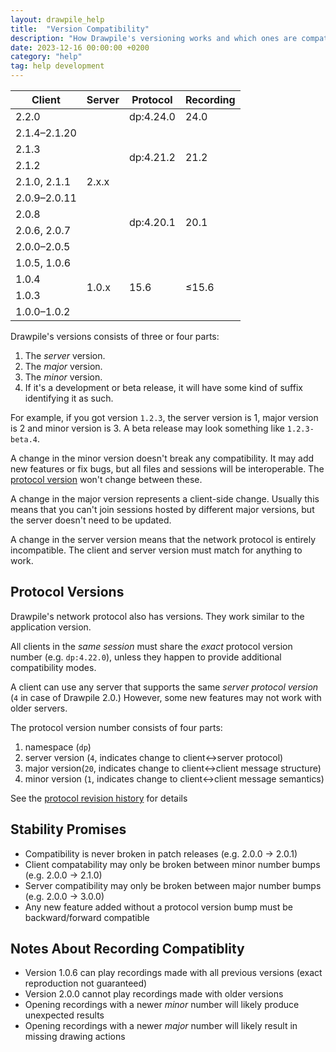 ```yaml
---
layout: drawpile_help
title:  "Version Compatibility"
description: "How Drawpile's versioning works and which ones are compatible with each other."
date: 2023-12-16 00:00:00 +0200
category: "help"
tag: help development
---
```


<table class="compat-chart">
    <thead>
        <tr>
            <th>Client</th>
            <th>Server</th>
            <th>Protocol</th>
            <th>Recording</th>
        </tr>
    </thead>
    <tbody>
        <tr class="version-group even">
            <td>2.2.0</td>
            <td class="srv even" rowspan=9>2.x.x</td>
            <td class="proto">dp:4.24.0</td>
            <td class="rec even">24.0</td>
        </tr>
        <tr class="version-group odd">
            <td>2.1.4&ndash;2.1.20</td>
            <td class="proto" rowspan=4>dp:4.21.2</td>
            <td class="rec even" rowspan=4>21.2</td>
        </tr>
        <tr class="version-group odd">
            <td><span class="tip" title="Server 2.1.3 needed for banning of logged out users to work">2.1.3</span></td>
        </tr>
        <tr class="version-group odd">
            <td><span class="tip" title="Fixed layers feature added, color glitch in recolor and other blending modes fixed">2.1.2</span></td>
        </tr>
        <tr class="version-group odd">
            <td><span class="tip" title="Autoreset, trusted user and private messaging features need server version 2.1 to work">2.1.0, 2.1.1</span></td>
        </tr>
        <tr class="version-group even">
            <td>2.0.9&ndash;2.0.11</td>
            <td class="proto" rowspan=4>dp:4.20.1</td>
            <td class="rec even" rowspan=4>20.1</td>
        </tr>
        <tr class="version-group even">
            <td><span class="tip" title="&quot;No guest logins&quot; session option added, needs server version 2.0.8 to work.">2.0.8</span></td>
        </tr>
        <tr class="version-group even">
            <td><span class="tip" title="Ext-auth feature added. Older clients will see the error &quot;invalid state&quot; when logging in with a reserved username">2.0.6, 2.0.7</span></td>
        </tr>
        <tr class="version-group even">
            <td>2.0.0&ndash;2.0.5</td>
        </tr>
        <tr class="version-group odd">
            <td>1.0.5, 1.0.6</td>
            <td rowspan=4 class="srv odd">1.0.x</td>
            <td rowspan=4 class="proto">15.6</td>
            <td rowspan=4 class="rec odd">&leq;15.6</td>
        </tr>
        <tr class="version-group odd">
            <td><span class="tip" title="New feature: cut&amp;paste restriction (requires 1.0.4 server to use, tool UI does not lock in older clients)">1.0.4</span></td>
        </tr>
        <tr class="version-group odd">
            <td><span class="tip" title="New feature: chat message pinning (shown as a regular a chat message to older clients)">1.0.3</span></td>
        </tr>
        <tr class="version-group odd">
            <td>1.0.0&ndash;1.0.2</td>
        </tr>
    </tbody>
</table>

Drawpile's versions consists of three or four parts:

1. The *server* version.
2. The *major* version.
3. The *minor* version.
4. If it's a development or beta release, it will have some kind of suffix identifying it as such.

For example, if you got version `1.2.3`, the server version is 1, major version is 2 and minor version is 3. A beta release may look something like `1.2.3-beta.4`.

A change in the minor version doesn't break any compatibility. It may add new features or fix bugs, but all files and sessions will be interoperable. The [protocol version](#protocol-version) won't change between these.

A change in the major version represents a client-side change. Usually this means that you can't join sessions hosted by different major versions, but the server doesn't need to be updated.

A change in the server version means that the network protocol is entirely incompatible. The client and server version must match for anything to work.

## Protocol Versions

Drawpile's network protocol also has versions. They work similar to the application version.

All clients in the *same session* must share the *exact* protocol version number (e.g. `dp:4.22.0`), unless they happen to provide additional compatibility modes.

A client can use any server that supports the same *server protocol version* (`4` in case of Drawpile 2.0.) However, some new features may not work with older servers.

The protocol version number consists of four parts:

1. namespace (`dp`)
2. server version (`4`, indicates change to client&harr;server protocol)
3. major version(`20`, indicates change to client&harr;client message structure)
4. minor version (`1`, indicates change to client&harr;client message semantics)

See the [protocol revision history](protocol#protocol-revision-history) for details

## Stability Promises

* Compatibility is never broken in patch releases (e.g. 2.0.0 &rarr; 2.0.1)
* Client compatability may only be broken between minor number bumps (e.g. 2.0.0 &rarr; 2.1.0)
* Server compatibility may only be broken between major number bumps (e.g. 2.0.0 &rarr; 3.0.0)
* Any new feature added without a protocol version bump must be backward/forward compatible

## Notes About Recording Compatiblity

* Version 1.0.6 can play recordings made with all previous versions (exact reproduction not guaranteed)
* Version 2.0.0 cannot play recordings made with older versions
* Opening recordings with a newer *minor* number will likely produce unexpected results
* Opening recordings with a newer *major* number will likely result in missing drawing actions
